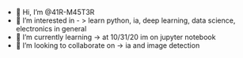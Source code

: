 - 👋 Hi, I’m @41R-M45T3R
- 👀 I’m interested in - > learn python, ia, deep learning, data science, electronics in general
- 🌱 I’m currently learning -> at 10/31/20 im on jupyter notebook 
- 💞️ I’m looking to collaborate on -> ia and image detection

